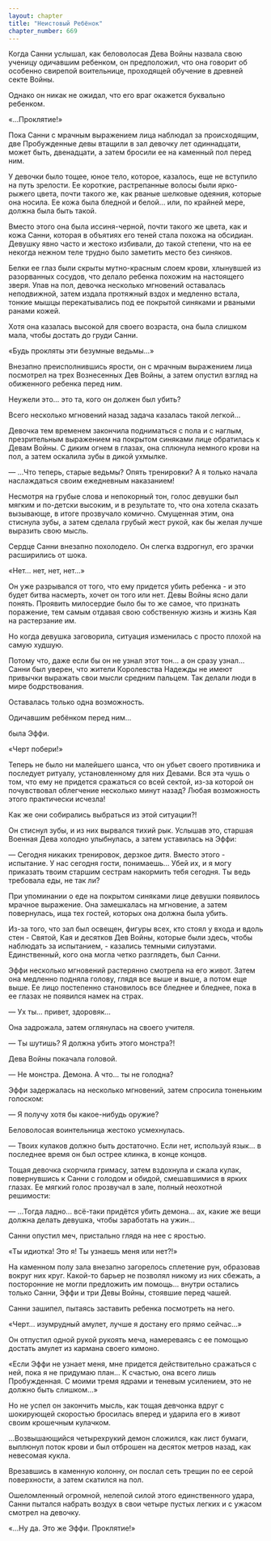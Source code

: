```yaml
---
layout: chapter
title: "Неистовый Ребёнок"
chapter_number: 669
---
```


Когда Санни услышал, как беловолосая Дева Войны назвала свою ученицу одичавшим ребенком, он предположил, что она говорит об особенно свирепой воительнице, проходящей обучение в древней секте Войны.

Однако он никак не ожидал, что его враг окажется буквально ребенком.

«...Проклятие!»

Пока Санни с мрачным выражением лица наблюдал за происходящим, две Пробужденные девы втащили в зал девочку лет одиннадцати, может быть, двенадцати, а затем бросили ее на каменный пол перед ним.

У девочки было тощее, юное тело, которое, казалось, еще не вступило на путь зрелости. Ее короткие, растрепанные волосы были ярко-рыжего цвета, почти такого же, как рваные шелковые одеяния, которые она носила. Ее кожа была бледной и белой... или, по крайней мере, должна была быть такой.

Вместо этого она была иссиня-черной, почти такого же цвета, как и кожа Санни, которая в объятиях его теней стала похожа на обсидиан. Девушку явно часто и жестоко избивали, до такой степени, что на ее некогда нежном теле трудно было заметить место без синяков.

Белки ее глаз были скрыты мутно-красным слоем крови, хлынувшей из разорванных сосудов, что делало ребенка похожим на настоящего зверя. Упав на пол, девочка несколько мгновений оставалась неподвижной, затем издала протяжный вздох и медленно встала, тонкие мышцы перекатывались под ее покрытой синяками и рваными ранами кожей.

Хотя она казалась высокой для своего возраста, она была слишком мала, чтобы достать до груди Санни.

«Будь прокляты эти безумные ведьмы...»

Внезапно преисполнившись ярости, он с мрачным выражением лица посмотрел на трех Вознесенных Дев Войны, а затем опустил взгляд на обиженного ребенка перед ним.

Неужели это... это та, кого он должен был убить?

Всего несколько мгновений назад задача казалась такой легкой...

Девочка тем временем закончила подниматься с пола и с наглым, презрительным выражением на покрытом синяками лице обратилась к Девам Войны. С диким огнем в глазах, она сплюнула немного крови на пол, а затем оскалила зубы в дикой ухмылке.

— ...Что теперь, старые ведьмы? Опять тренировки? А я только начала наслаждаться своим ежедневным наказанием!

Несмотря на грубые слова и непокорный тон, голос девушки был мягким и по-детски высоким, и в результате то, что она хотела сказать вызывающе, в итоге прозвучало комично. Смущенная этим, она стиснула зубы, а затем сделала грубый жест рукой, как бы желая лучше выразить свою мысль.

Сердце Санни внезапно похолодело. Он слегка вздрогнул, его зрачки расширились от шока.

«Нет... нет, нет, нет...»

Он уже разрывался от того, что ему придется убить ребенка - и это будет битва насмерть, хочет он того или нет. Девы Войны ясно дали понять. Проявить милосердие было бы то же самое, что признать поражение, тем самым отдавая свою собственную жизнь и жизнь Кая на растерзание им.

Но когда девушка заговорила, ситуация изменилась с просто плохой на самую худшую.

Потому что, даже если бы он не узнал этот тон... а он сразу узнал... Санни был уверен, что жители Королевства Надежды не имеют привычки выражать свои мысли средним пальцем. Так делали люди в мире бодрствования.

Оставалась только одна возможность.

Одичавшим ребёнком перед ним...

была Эффи.

«Черт побери!»

Теперь не было ни малейшего шанса, что он убьет своего противника и последует ритуалу, установленному для них Девами. Вся эта чушь о том, что ему не придется сражаться со всей сектой, из-за которой он почувствовал облегчение несколько минут назад? Любая возможность этого практически исчезла!

Как же они собирались выбраться из этой ситуации?!

Он стиснул зубы, и из них вырвался тихий рык. Услышав это, старшая Военная Дева холодно улыбнулась, а затем уставилась на Эффи:

— Сегодня никаких тренировок, дерзкое дитя. Вместо этого - испытание. У нас сегодня гости, понимаешь... Убей их, и я могу приказать твоим старшим сестрам накормить тебя сегодня. Ты ведь требовала еды, не так ли?

При упоминании о еде на покрытом синяками лице девушки появилось мрачное выражение. Она замешкалась на мгновение, а затем повернулась, ища тех гостей, которых она должна была убить.

Из-за того, что зал был освещен, фигуры всех, кто стоял у входа и вдоль стен - Святой, Кая и десятков Дев Войны, которые были здесь, чтобы наблюдать за испытанием, - казались темными силуэтами. Единственный, кого она могла четко разглядеть, был Санни.

Эффи несколько мгновений растерянно смотрела на его живот. Затем она медленно подняла голову, глядя все выше и выше, а потом еще выше. Ее лицо постепенно становилось все бледнее и бледнее, пока в ее глазах не появился намек на страх.

— Ух ты... привет, здоровяк...

Она задрожала, затем оглянулась на своего учителя.

— Ты шутишь? Я должна убить этого монстра?!

Дева Войны покачала головой.

— Не монстра. Демона. А что... ты не голодна?

Эффи задержалась на несколько мгновений, затем спросила тоненьким голоском:

— Я получу хотя бы какое-нибудь оружие?

Беловолосая воинтельница жестоко усмехнулась.

— Твоих кулаков должно быть достаточно. Если нет, используй язык... в последнее время он был острее клинка, в конце концов.

Тощая девочка скорчила гримасу, затем вздохнула и сжала кулак, повернувшись к Санни с голодом и обидой, смешавшимися в ярких глазах. Ее мягкий голос прозвучал в зале, полный неохотной решимости:

— ...Тогда ладно... всё-таки придётся убить демона... ах, какие же вещи должна делать девушка, чтобы заработать на ужин...

Санни опустил меч, пристально глядя на нее с яростью.

«Ты идиотка! Это я! Ты узнаешь меня или нет?!»

На каменном полу зала внезапно загорелось сплетение рун, образовав вокруг них круг. Какой-то барьер не позволял никому из них сбежать, а посторонние не могли предложить им помощь... внутри остались только Санни, Эффи и три Девы Войны, стоявшие перед чашей.

Санни зашипел, пытаясь заставить ребенка посмотреть на него.

«Черт... изумрудный амулет, лучше я достану его прямо сейчас...»

Он отпустил одной рукой рукоять меча, намереваясь с ее помощью достать амулет из кармана своего кимоно.

«Если Эффи не узнает меня, мне придется действительно сражаться с ней, пока я не придумаю план... К счастью, она всего лишь Пробужденная. С моими тремя ядрами и теневым усилением, это не должно быть слишком...»

Но не успел он закончить мысль, как тощая девчонка вдруг с шокирующей скоростью бросилась вперед и ударила его в живот своим крошечным кулачком.

...Возвышающийся четырехрукий демон сложился, как лист бумаги, выплюнул поток крови и был отброшен на десяток метров назад, как невесомая кукла.

Врезавшись в каменную колонну, он послал сеть трещин по ее серой поверхности, а затем скатился на пол.

Ошеломленный огромной, нелепой силой этого единственного удара, Санни пытался набрать воздух в свои четыре пустых легких и с ужасом смотрел на девочку.

«...Ну да. Это же Эффи. Проклятие!»